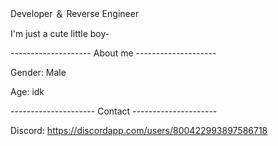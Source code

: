 Developer ＆ Reverse Engineer

I'm just a cute little boy-

-------------------- About me --------------------

Gender: Male

Age: idk

--------------------- Contact ---------------------

Discord: https://discordapp.com/users/800422993897586718

